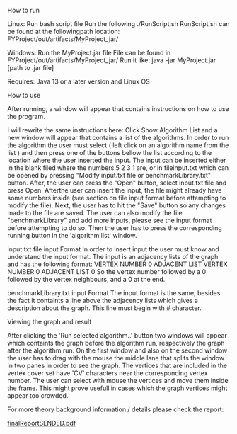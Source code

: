 How to run



Linux:
Run bash script file
Run the following ./RunScript.sh
RunScript.sh can be found at the followingpath location: 
FYProject/out/artifacts/MyProject_jar/

Windows:
Run the MyProject.jar file
File can be found in FYProject/out/artifacts/MyProject_jar/
Run it like: java -jar MyProject.jar [path to .jar file]

Requires: Java 13 or a later version and Linux OS




How to use


After running, a window will appear that contains instructions on how to use the program.

I will rewrite the same instructions here:
Click Show Algorithm List and a new window will appear that contains a list of the algorithms.
In order to run the algorithm the user must select ( left click on an algorithm name from the list ) and then press one of the buttons bellow the list according to the location where
the user inserted the input.
The input can be inserted either in the blank filed where the numbers 5 2 3 1 are, or in fileinput.txt which can be opened by pressing "Modify input.txt file or benchmarkLibrary.txt" 
button.
After, the user can press the "Open" button, select input.txt file and press Open. Afterthe user can insert the input, the file might already have some numbers inside (see section
on file input format before attempting to modify the file).
Next, the user has to hit the "Save" button so any changes made to the file are saved.
The user can also modify the file "benchmarkLibrary" and add more inputs, please see the input format before attempting to do so.
Then the user has to press the corresponding running button in the 'algorithm list' window.

input.txt file input Format
In order to insert input the user must know and understand the input format. The input is an adjacency lists of the graph and has the following format:
VERTEX NUMBER 0 ADJACENT LIST VERTEX NUMBER 0 ADJACENT LIST 0
So the vertex number followed by a 0 followed by the vertex neighbours, and a 0 at the end.

benchmarkLibrary.txt input Format
The input format is the same, besides the fact it containts a line above the adjacency lists which gives a description about the graph. This line must begin with # character.

Viewing the graph and result

After clicking the 'Run selected algorithm..' button two windows will appear which containts the graph before the algorithm run, respectively the graph after the algorithm run.
On the first window and also on the second window the user has to drag with the mouse the middle lane that splits the window in two panes in order to see the graph.
The vertices that are included in the vertex cover set have 'CV' characters near the corresponding vertex number.
The user can select with mouse the vertices and move them inside the frame. This might prove usefull in cases which the graph vertices might appear too crowded.

For more theory background information / details please check the report:

[finalReportSENDED.pdf](https://github.com/dragosh45/FYProject/files/10473006/finalReportSENDED.pdf)
